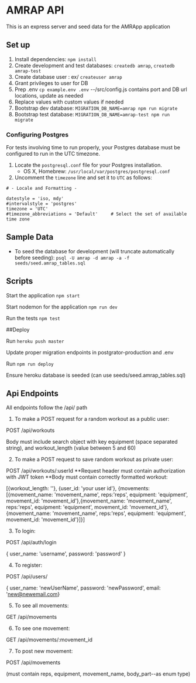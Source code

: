 # AMRAP API

This is an express server and seed data for the AMRApp application

## Set up

1. Install dependencies: `npm install`
2. Create development and test databases: `createdb amrap`, `createdb amrap-test`
3. Create database user : ex/ `createuser amrap`
4. Grant privileges to user for DB
5. Prep .env `cp example.env .env`
--/src/config.js contains port and DB url locations, update as needed
6. Replace values with custom values if needed
7. Bootstrap dev database: `MIGRATION_DB_NAME=amrap npm run migrate`
8. Bootstrap test database: `MIGRATION_DB_NAME=amrap-test npm run migrate`

### Configuring Postgres

For tests involving time to run properly, your Postgres database must be configured to run in the UTC timezone.

1. Locate the `postgresql.conf` file for your Postgres installation.
   - OS X, Homebrew: `/usr/local/var/postgres/postgresql.conf`
2. Uncomment the `timezone` line and set it to `UTC` as follows:

```
# - Locale and Formatting -

datestyle = 'iso, mdy'
#intervalstyle = 'postgres'
timezone = 'UTC'
#timezone_abbreviations = 'Default'     # Select the set of available time zone
```

## Sample Data

- To seed the database for development (will truncate automatically before seeding): `psql -U amrap -d amrap -a -f seeds/seed.amrap_tables.sql`

## Scripts

Start the application `npm start`

Start nodemon for the application `npm run dev`

Run the tests `npm test`

##Deploy

Run `heroku push master`

Update proper migration endpoints in postgrator-production and .env

Run `npm run deploy`

Ensure heroku database is seeded (can use seeds/seed.amrap_tables.sql)

## Api Endpoints

All endpoints follow the /api/ path

1. To make a POST request for a random workout as a public user:

POST /api/workouts

Body must include search object with key equipment (space separated string), and workout_length (value between 5 and 60)

2. To make a POST request to save random workout as private user:

POST /api/workouts/:userId
**Request header must contain authorization with JWT token
**Body must contain correctly formatted workout:

[{workout_length: ''}, {user_id: 'your user id'}, {movements: [{movement_name: 'movement_name', reps:'reps', equipment: 'equipment', movement_id: 'movement_id'},{movement_name: 'movement_name', reps:'reps', equipment: 'equipment', movement_id: 'movement_id'},{movement_name: 'movement_name', reps:'reps', equipment: 'equipment', movement_id: 'movement_id'}]}]

3. To login:

POST /api/auth/login

{ user_name: 'username', password: 'password' }

4. To register:

POST /api/users/

{ user_name: 'newUserName', password: 'newPassword', email: 'new@newemail.com}

5. To see all movements: 

GET /api/movements

6. To see one movement: 

GET /api/movements/:movement_id

7. To post new movement:

POST /api/movements

(must contain reps, equipment, movement_name, body_part--as enum type)

